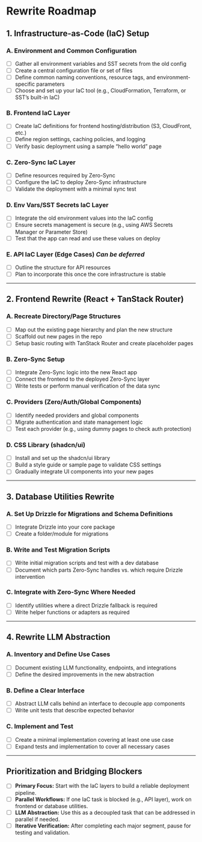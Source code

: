# Rewrite Roadmap

## 1. Infrastructure-as-Code (IaC) Setup

### A. Environment and Common Configuration

- [ ] Gather all environment variables and SST secrets from the old config
- [ ] Create a central configuration file or set of files
- [ ] Define common naming conventions, resource tags, and environment-specific parameters
- [ ] Choose and set up your IaC tool (e.g., CloudFormation, Terraform, or SST’s built-in IaC)

### B. Frontend IaC Layer

- [ ] Create IaC definitions for frontend hosting/distribution (S3, CloudFront, etc.)
- [ ] Define region settings, caching policies, and logging
- [ ] Verify basic deployment using a sample “hello world” page

### C. Zero-Sync IaC Layer

- [ ] Define resources required by Zero-Sync
- [ ] Configure the IaC to deploy Zero-Sync infrastructure
- [ ] Validate the deployment with a minimal sync test

### D. Env Vars/SST Secrets IaC Layer

- [ ] Integrate the old environment values into the IaC config
- [ ] Ensure secrets management is secure (e.g., using AWS Secrets Manager or Parameter Store)
- [ ] Test that the app can read and use these values on deploy

### E. API IaC Layer (Edge Cases) _Can be deferred_

- [ ] Outline the structure for API resources
- [ ] Plan to incorporate this once the core infrastructure is stable

---

## 2. Frontend Rewrite (React + TanStack Router)

### A. Recreate Directory/Page Structures

- [ ] Map out the existing page hierarchy and plan the new structure
- [ ] Scaffold out new pages in the repo
- [ ] Setup basic routing with TanStack Router and create placeholder pages

### B. Zero-Sync Setup

- [ ] Integrate Zero-Sync logic into the new React app
- [ ] Connect the frontend to the deployed Zero-Sync layer
- [ ] Write tests or perform manual verification of the data sync

### C. Providers (Zero/Auth/Global Components)

- [ ] Identify needed providers and global components
- [ ] Migrate authentication and state management logic
- [ ] Test each provider (e.g., using dummy pages to check auth protection)

### D. CSS Library (shadcn/ui)

- [ ] Install and set up the shadcn/ui library
- [ ] Build a style guide or sample page to validate CSS settings
- [ ] Gradually integrate UI components into your new pages

---

## 3. Database Utilities Rewrite

### A. Set Up Drizzle for Migrations and Schema Definitions

- [ ] Integrate Drizzle into your core package
- [ ] Create a folder/module for migrations

### B. Write and Test Migration Scripts

- [ ] Write initial migration scripts and test with a dev database
- [ ] Document which parts Zero-Sync handles vs. which require Drizzle intervention

### C. Integrate with Zero-Sync Where Needed

- [ ] Identify utilities where a direct Drizzle fallback is required
- [ ] Write helper functions or adapters as required

---

## 4. Rewrite LLM Abstraction

### A. Inventory and Define Use Cases

- [ ] Document existing LLM functionality, endpoints, and integrations
- [ ] Define the desired improvements in the new abstraction

### B. Define a Clear Interface

- [ ] Abstract LLM calls behind an interface to decouple app components
- [ ] Write unit tests that describe expected behavior

### C. Implement and Test

- [ ] Create a minimal implementation covering at least one use case
- [ ] Expand tests and implementation to cover all necessary cases

---

## Prioritization and Bridging Blockers

- [ ] **Primary Focus:** Start with the IaC layers to build a reliable deployment pipeline.
- [ ] **Parallel Workflows:** If one IaC task is blocked (e.g., API layer), work on frontend or database utilities.
- [ ] **LLM Abstraction:** Use this as a decoupled task that can be addressed in parallel if needed.
- [ ] **Iterative Verification:** After completing each major segment, pause for testing and validation.
